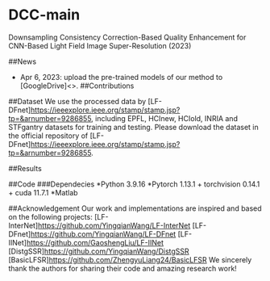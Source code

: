 # DCC-main
Downsampling Consistency Correction-Based Quality Enhancement for CNN-Based Light Field Image Super-Resolution (2023)

##News
* Apr 6, 2023: upload the pre-trained models of our method to [GoogleDrive]<>.
##Contributions

##Dataset
We use the processed data by [LF-DFnet]<https://ieeexplore.ieee.org/stamp/stamp.jsp?tp=&arnumber=9286855>, including EPFL, HCInew, HCIold, INRIA and STFgantry datasets for training and testing. Please download the dataset in the official repository of [LF-DFnet]<https://ieeexplore.ieee.org/stamp/stamp.jsp?tp=&arnumber=9286855>.

##Results

##Code
###Dependecies
*Python 3.9.16
*Pytorch 1.13.1 + torchvision 0.14.1 + cuda 11.7.1
*Matlab

##Acknowledgement
Our work and implementations are inspired and based on the following projects:
[LF-InterNet]<https://github.com/YingqianWang/LF-InterNet>
[LF-DFnet]<https://github.com/YingqianWang/LF-DFnet>
[LF-IINet]<https://github.com/GaoshengLiu/LF-IINet>
[DistgSSR]<https://github.com/YingqianWang/DistgSSR>
[BasicLFSR]<https://github.com/ZhengyuLiang24/BasicLFSR>
We sincerely thank the authors for sharing their code and amazing research work!
